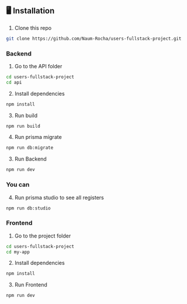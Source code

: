 ## 🖥️ Installation

1. Clone this repo
```bash
git clone https://github.com/Naum-Rocha/users-fullstack-project.git
```

### Backend


1. Go to the API folder

```bash
cd users-fullstack-project
cd api
```

2. Install dependencies
```bash
npm install
```

3. Run build
```bash
npm run build
```

4. Run prisma migrate
```bash
npm run db:migrate
```

3. Run Backend
```bash
npm run dev
```

### You can

4. Run prisma studio to see all registers
```bash
npm run db:studio
```

### Frontend

1. Go to the project folder
```bash
cd users-fullstack-project
cd my-app
```

2. Install dependencies
```bash
npm install
```

3. Run Frontend
```bash
npm run dev
```